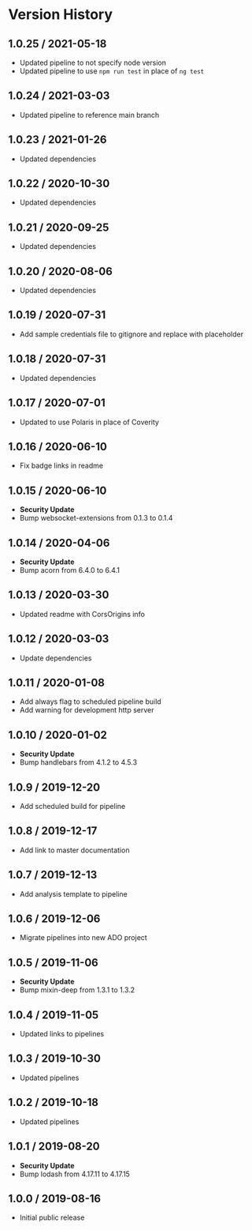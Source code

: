 # Version History

## 1.0.25 / 2021-05-18

- Updated pipeline to not specify node version
- Updated pipeline to use `npm run test` in place of `ng test`

## 1.0.24 / 2021-03-03

- Updated pipeline to reference main branch

## 1.0.23 / 2021-01-26

- Updated dependencies

## 1.0.22 / 2020-10-30

- Updated dependencies

## 1.0.21 / 2020-09-25

- Updated dependencies

## 1.0.20 / 2020-08-06

- Updated dependencies

## 1.0.19 / 2020-07-31

- Add sample credentials file to gitignore and replace with placeholder

## 1.0.18 / 2020-07-31

- Updated dependencies

## 1.0.17 / 2020-07-01

- Updated to use Polaris in place of Coverity

## 1.0.16 / 2020-06-10

- Fix badge links in readme

## 1.0.15 / 2020-06-10

- **Security Update**
- Bump websocket-extensions from 0.1.3 to 0.1.4

## 1.0.14 / 2020-04-06

- **Security Update**
- Bump acorn from 6.4.0 to 6.4.1

## 1.0.13 / 2020-03-30

- Updated readme with CorsOrigins info

## 1.0.12 / 2020-03-03

- Update dependencies

## 1.0.11 / 2020-01-08

- Add always flag to scheduled pipeline build
- Add warning for development http server

## 1.0.10 / 2020-01-02

- **Security Update**
- Bump handlebars from 4.1.2 to 4.5.3

## 1.0.9 / 2019-12-20

- Add scheduled build for pipeline

## 1.0.8 / 2019-12-17

- Add link to master documentation

## 1.0.7 / 2019-12-13

- Add analysis template to pipeline

## 1.0.6 / 2019-12-06

- Migrate pipelines into new ADO project

## 1.0.5 / 2019-11-06

- **Security Update**
- Bump mixin-deep from 1.3.1 to 1.3.2

## 1.0.4 / 2019-11-05

- Updated links to pipelines

## 1.0.3 / 2019-10-30

- Updated pipelines

## 1.0.2 / 2019-10-18

- Updated pipelines

## 1.0.1 / 2019-08-20

- **Security Update**
- Bump lodash from 4.17.11 to 4.17.15

## 1.0.0 / 2019-08-16

- Initial public release
